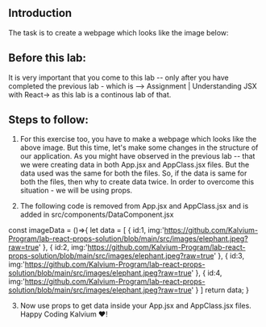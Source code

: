 ## Introduction
The task is to create a webpage which looks like the image below:

## Before this lab:
It is very important that you come to this lab -- only after you have completed the previous lab - which is --> Assignment | Understanding JSX with React-> as this lab is a continous lab of that.

## Steps to follow:
1. For this exercise too, you have to make a webpage which looks like the above image. But this time, let's make some changes in the structure of our application. As you might have observed in the previous lab -- that we were creating data in both App.jsx and AppClass.jsx files. But the data used was the same for both the files. So, if the data is same for both the files, then why to create data twice. In order to overcome this situation - we will be using props.


2. The following code is removed from App.jsx and AppClass.jsx and is added in src/components/DataComponent.jsx

const imageData = ()=>{
let data = [
  {
    id:1,
    img:'https://github.com/Kalvium-Program/lab-react-props-solution/blob/main/src/images/elephant.jpeg?raw=true'
  },
  {
    id:2,
    img:'https://github.com/Kalvium-Program/lab-react-props-solution/blob/main/src/images/elephant.jpeg?raw=true'
  },
  {
    id:3,
    img:'https://github.com/Kalvium-Program/lab-react-props-solution/blob/main/src/images/elephant.jpeg?raw=true'
  },
  {
    id:4,
    img:'https://github.com/Kalvium-Program/lab-react-props-solution/blob/main/src/images/elephant.jpeg?raw=true'
  }
]
return data;
}


3. Now use props to get data inside your App.jsx and AppClass.jsx files.
Happy Coding Kalvium ❤️!


